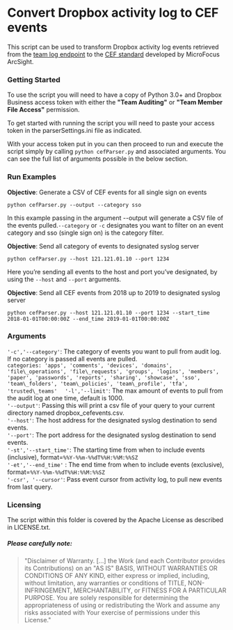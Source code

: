 # Convert Dropbox activity log to CEF events

This script can be used to transform Dropbox activity log events retrieved from the [team log endpoint](https://www.dropbox.com/developers/documentation/http/teams#team_log-get_events) to the [CEF standard](https://community.microfocus.com/t5/ArcSight-Connectors/ArcSight-Common-Event-Format-CEF-Implementation-Standard/ta-p/1645557?attachment-id=68077) developed by MicroFocus ArcSight.

### Getting Started

To use the script you will need to have a copy of Python 3.0+ and Dropbox Business access token with either the **"Team Auditing"** or **"Team Member File Access"** permission.

To get started with running the script you will need to paste your access token in the parserSettings.ini file as indicated. 

With your access token put in you can then proceed to run and execute the script simply by calling ```python cefParser.py``` and associated arguments. You can see the full list of arguments possible in the below section.


### Run Examples

**Objective**: Generate a CSV of CEF events for all single sign on events 
```
python cefParser.py --output --category sso
```

In this example passing in the argument --output will generate a CSV file of the events pulled.```--category``` or ```-c``` designates you want to filter on an event category and sso (single sign on) is the category filter.

**Objective**: Send all category of events to designated syslog server
```
python cefParser.py --host 121.121.01.10 --port 1234
```

Here you’re sending all events to the host and port you’ve designated, by using the ```--host``` and ```--port``` arguments.

**Objective**: Send all CEF events from 2018 up to 2019 to designated syslog server
```
python cefParser.py --host 121.121.01.10 --port 1234 --start_time 2018-01-01T00:00:00Z --end_time 2019-01-01T00:00:00Z
```

### Arguments
```'-c','--category'```: The category of events you want to pull from audit log. If no category is passed all events are pulled.  
```categories: 'apps', 'comments', 'devices', 'domains', 'file\_operations', 'file\_requests', 'groups', 'logins', 'members', 'paper', 'passwords', 'reports', 'sharing', 'showcase', 'sso', 'team\_folders', 'team\_policies', 'team\_profile', 'tfa', 'trusted\_teams'  ```
```'-l','--limit'```: The max amount of events to pull from the audit log at one time, default is 1000.  
```'--output'```: Passing this will print a csv file of your query to your current directory named dropbox\_cefevents.csv.  
```'--host'```: The host address for the designated syslog destination to send events.  
```'--port'```: The port address for the designated syslog destination to send events.  
```'-st','--start_time'```: The starting time from when to include events (inclusive), format=```%%Y-%%m-%%dT%%H:%%M:%%SZ```  
```'-et','--end_time'``` : The end time from when to include events (exclusive), format=```%%Y-%%m-%%dT%%H:%%M:%%SZ```  
```'-csr', '--cursor'```: Pass event cursor from activity log, to pull new events from last query.

### Licensing
The script within this folder is covered by the Apache License as described in LICENSE.txt.

##### Please carefully note: 

> "Disclaimer of Warranty. [...] the Work (and each Contributor provides its Contributions) on an "AS IS" BASIS, WITHOUT WARRANTIES OR CONDITIONS OF ANY KIND, either express or implied, including, without limitation, any warranties or conditions of TITLE, NON-INFRINGEMENT, MERCHANTABILITY, or FITNESS FOR A PARTICULAR PURPOSE. You are solely responsible for determining the appropriateness of using or redistributing the Work and assume any risks associated with Your exercise of permissions under this License."